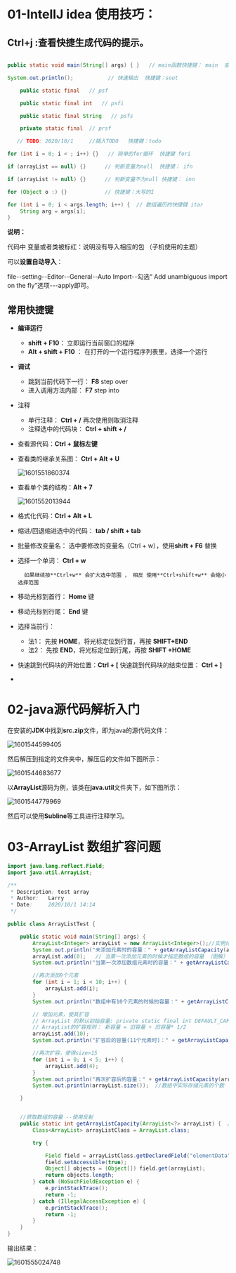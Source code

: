# 01-IntellJ idea 使用技巧：

## Ctrl+j :查看快捷生成代码的提示。

```java

public static void main(String[] args) { }   // main函数快捷键： main  或者 psvm

System.out.println();           // 快速输出  快捷键：sout

    public static final   // psf

    public static final int   // psfi

    public static final String   // psfs

    private static final  // prsf

   // TODO: 2020/10/1     //插入TODO   快捷键：todo

for (int i = 0; i < ; i++) {}   // 简单的for循环  快捷键 fori

if (arrayList == null) {}      // 判断变量为null  快捷键： ifn

if (arrayList != null) {}      // 判断变量不为null 快捷键： inn

for (Object o :) {}            // 快捷键：大写的I

for (int i = 0; i < args.length; i++) {  // 数组遍历的快捷键 itar
    String arg = args[i];
}
```

**说明：**

代码中 变量或者类被标红：说明没有导入相应的包 （子机使用的主题）

可以**设置自动导入**：

file--setting--Editor--General--Auto Import--勾选“ Add unambiguous import on the fly”选项---apply即可。



## 常用快捷键

- **编译运行**

  - **shift + F10**： 立即运行当前窗口的程序
  - **Alt + shift + F10** ： 在打开的一个运行程序列表里，选择一个运行

- **调试**

  - 跳到当前代码下一行： **F8**   step over
  - 进入调用方法内部： **F7**    step into

- 注释

  - 单行注释： **Ctrl + /**  再次使用则取消注释
  - 注释选中的代码块： **Ctrl +  shift +  /**  

- 查看源代码：**Ctrl + 鼠标左键**

- 查看类的继承关系图： **Ctrl + Alt + U**

  ![1601551860374](C:\Users\Larry\AppData\Local\Temp\1601551860374.png)

- 查看单个类的结构：**Alt + 7** 

  ![1601552013944](C:\Users\Larry\AppData\Local\Temp\1601552013944.png)

- 格式化代码：**Ctrl +  Alt + L** 

- 缩进/回退缩进选中的代码： **tab  / shift + tab** 

- 批量修改变量名：  选中要修改的变量名（Ctrl + w），使用**shift + F6** 替换

- 选择一个单词： **Ctrl + w**  

		如果继续按**Ctrl+w** 会扩大选中范围 ， 相反 使用**Ctrl+shift+w** 会缩小选择范围

- 移动光标到首行： **Home** 键


- 移动光标到行尾： **End** 键
- 选择当前行：
  - 法1： 先按 **HOME**，将光标定位到行首，再按 **SHIFT+END**
  - 法2： 先按 **END**，将光标定位到行尾，再按 **SHIFT +HOME**
- 快速跳到代码块的开始位置：**Ctrl + [**              快速跳到代码块的结束位置：   **Ctrl + ]**
- ​



# 02-java源代码解析入门

在安装的**JDK**中找到**src.zip**文件，即为java的源代码文件：

![1601544599405](C:\Users\Larry\AppData\Local\Temp\1601544599405.png)



然后解压到指定的文件夹中，解压后的文件如下图所示：

![1601544683677](C:\Users\Larry\AppData\Local\Temp\1601544683677.png)



以**ArrayList**源码为例，该类在**java.util**文件夹下，如下图所示：

![1601544779969](C:\Users\Larry\AppData\Local\Temp\1601544779969.png)

然后可以使用**Subline**等工具进行注释学习。



# 03-ArrayList 数组扩容问题

```java
import java.lang.reflect.Field;
import java.util.ArrayList;

/**
 * Description: test array
 * Author:   Larry
 * Date:     2020/10/1 14:14
 */

public class ArrayListTest {

    public static void main(String[] args) {
        ArrayList<Integer> arrayList = new ArrayList<Integer>();//实例化一个ArrayList对象，注意！此时还没有分配存储元素（数组）的空间
        System.out.println("未添加元素时的容量：" + getArrayListCapacity(arrayList)); // 0 没有分配空间，那么ArrayList何时分配元素空间？
        arrayList.add(0);   // 当第一次添加元素的时候才指定数组的容量 （图解）
        System.out.println("当第一次添加数组元素时的容量：" + getArrayListCapacity(arrayList)); // 10

        //再次添加9个元素
        for (int i = 1; i < 10; i++) {
            arrayList.add(i);
        }
        System.out.println("数组中有10个元素的时候的容量：" + getArrayListCapacity(arrayList));  // size<=10 不会扩容

        // 增加元素，使其扩容
        // ArrayList 的默认初始容量: private static final int DEFAULT_CAPACITY = 10;
        // ArrayList的扩容规则： 新容量 = 旧容量 + 旧容量* 1/2
        arrayList.add(10);
        System.out.println("扩容后的容量(11个元素时)：" + getArrayListCapacity(arrayList)); // 15

        //再次扩容，使得size>15
        for (int i = 0; i < 5; i++) {
            arrayList.add(4);
        }
        System.out.println("再次扩容后的容量：" + getArrayListCapacity(arrayList)); // 22
        System.out.println(arrayList.size());  //数组中实际存储元素的个数

    }


    //获取数组的容量 --使用反射
    public static int getArrayListCapacity(ArrayList<?> arrayList) {  //注意代码规范！有空格
        Class<ArrayList> arrayListClass = ArrayList.class;

        try {

            Field field = arrayListClass.getDeclaredField("elementData");
            field.setAccessible(true);
            Object[] objects = (Object[]) field.get(arrayList);
            return objects.length;
        } catch (NoSuchFieldException e) {
            e.printStackTrace();
            return -1;
        } catch (IllegalAccessException e) {
            e.printStackTrace();
            return -1;
        }
    }
}
```

输出结果：

![1601555024748](C:\Users\Larry\AppData\Local\Temp\1601555024748.png)